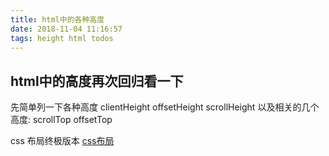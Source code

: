 ```yaml
---
title: html中的各种高度
date: 2018-11-04 11:16:57
tags: height html todos
---
```


## html中的高度再次回归看一下

先简单列一下各种高度  clientHeight offsetHeight scrollHeight
以及相关的几个高度:
scrollTop
offsetTop

css 布局终极版本
[css布局](https://static.app.yinxiang.com/embedded-web/profile/#/join?guid=f562cf39-6488-41d8-b0e9-7c4d329c166d&channel=copylink&shardId=s2&ownerId=16710918)


